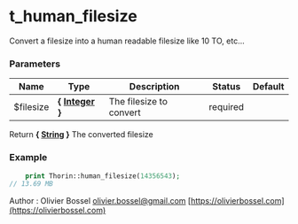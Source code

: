 # t_human_filesize

Convert a filesize into a human readable filesize like 10 TO, etc...


### Parameters
Name  |  Type  |  Description  |  Status  |  Default
------------  |  ------------  |  ------------  |  ------------  |  ------------
$filesize  |  **{ [Integer](http://php.net/manual/en/language.types.integer.php) }**  |  The filesize to convert  |  required  |

Return **{ [String](http://php.net/manual/en/language.types.string.php) }** The converted filesize

### Example
```php
	print Thorin::human_filesize(14356543);
// 13.69 MB
```
Author : Olivier Bossel [olivier.bossel@gmail.com](mailto:olivier.bossel@gmail.com) [https://olivierbossel.com](https://olivierbossel.com)
